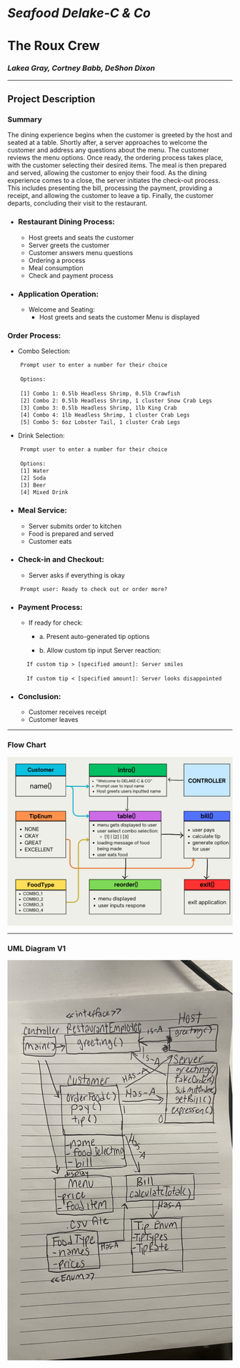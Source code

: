 # *Seafood Delake-C & Co*

# The Roux Crew
### *Lakea Gray, Cortney Babb, DeShon Dixon*
---


## Project Description

### Summary
The dining experience begins when the customer is greeted by the host and seated at a table.
Shortly after, a server approaches to welcome the customer and address any questions about the menu.
The customer reviews the menu options.
Once ready, the ordering process takes place, with the customer selecting their desired items.
The meal is then prepared and served, allowing the customer to enjoy their food.
As the dining experience comes to a close, the server initiates the check-out process.
This includes presenting the bill, processing the payment,
providing a receipt, and allowing the customer to leave a tip.
Finally, the customer departs, concluding their visit to the restaurant.

- ### Restaurant Dining Process:

  - Host greets and seats the customer
  - Server greets the customer
  - Customer answers menu questions
  - Ordering a process
  - Meal consumption
  - Check and payment process

- ### Application Operation:
  - Welcome and Seating:
    - Host greets and seats the customer
    Menu is displayed


### Order Process:

- Combo Selection:

```
    Prompt user to enter a number for their choice

    Options:

    [1] Combo 1: 0.5lb Headless Shrimp, 0.5lb Crawfish
    [2] Combo 2: 0.5lb Headless Shrimp, 1 cluster Snow Crab Legs
    [3] Combo 3: 0.5lb Headless Shrimp, 1lb King Crab
    [4] Combo 4: 1lb Headless Shrimp, 1 cluster Crab Legs
    [5] Combo 5: 6oz Lobster Tail, 1 cluster Crab Legs
```



- Drink Selection:

```
    Prompt user to enter a number for their choice

    Options:
    [1] Water
    [2] Soda
    [3] Beer
    [4] Mixed Drink
```

- ### Meal Service:

  - Server submits order to kitchen
  - Food is prepared and served
  - Customer eats

- ### Check-in and Checkout:

  - Server asks if everything is okay

```
    Prompt user: Ready to check out or order more?
```

- ### Payment Process:

  - If ready for check:
    - a. Present auto-generated tip options

    - b. Allow custom tip input
        Server reaction:

```
      If custom tip > [specified amount]: Server smiles

      If custom tip < [specified amount]: Server looks disappointed
```



- ### Conclusion:

  - Customer receives receipt
  - Customer leaves


---

### Flow Chart
![UML Diagram](./images/ClassDiagram_20240729.png)

--- 
### UML Diagram V1
![UML Diagram](./images/ClassDiagramPaper.jpeg)